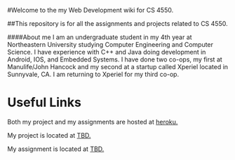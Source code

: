 #Welcome to the my Web Development wiki for CS 4550.

##This repository is for all the assignments and projects related to CS 4550.

####About me
I am an undergraduate student in my 4th year at Northeastern University studying 
Computer Engineering and Computer Science. 
I have experience with C++ and Java doing development in Android, IOS, and Embedded Systems. 
I have done two co-ops, my first at Manulife/John Hancock and my second at a startup called Xperiel located in 
Sunnyvale, CA. I am returning to Xperiel for my third co-op.



# Useful Links
Both my project and my assignments are hosted at [heroku.](https://dashboard.heroku.com/apps/webdev-summer-2017)

My project is located at [TBD.](www.google.com)

My assignment is located at [TBD.](www.google.com)



